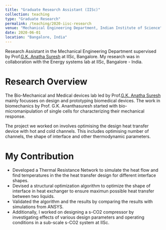 ```yaml
---
title: "Graduate Research Assistant (IISc)"
collection: teaching
type: "Graduate Research"
permalink: /teaching/2020-iisc-research
venue: "Mechanical Engineering Department, Indian Institute of Science"
date: 2020-06-01
location: "Bangalore, India"
---
```


Research Assistant in the Mechanical Engineering Department supervised by Prof.[G.K. Anatha Suresh](https://mecheng.iisc.ac.in/suresh/) at IISc, Bangalore. My research was in collaboration with the Energy systems lab at IISc, Bangalore - India.

Research Overview
======

The Bio-Mechanical and Medical devices lab led by Prof.[G.K. Anatha Suresh](https://mecheng.iisc.ac.in/suresh/) mainly focusses on design and prototyping biomedical devices. The work in biomechanics by Prof. G.K. Ananthasuresh started with bio-micromanipulation of single cells for characterizing their mechanical response.  

The project we worked on involves optimising the design heat transfer device with hot and cold channels. This includes optimising number of channels, the shape of interface and other thermodynamic parameters.

My Contribution
======

* Developed a Thermal Resistance Network to simulate the heat flow and find temperatures in the the heat transfer design for different interface shapes.
* Devised a structural optimization algorithm to optimize the shape of interface in heat exchanger to ensure maximun possible heat transfer between two liquids.
* Validated the algorithm and the results by comparing the results with simulations from ANSYS.
* Additionally, I worked on designing a s-CO2 compressor by investigating effects of various design parameters and operating conditions in a sub-scale s-CO2 system at IISc.
 
 



 



 

